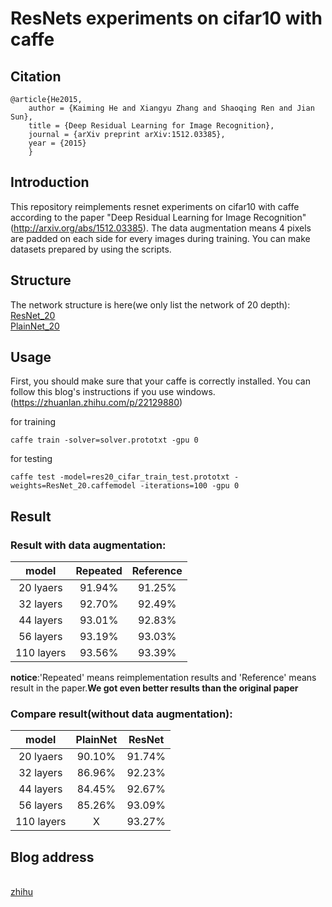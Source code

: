 # ResNets experiments on cifar10 with caffe

## Citation
	@article{He2015,
	    author = {Kaiming He and Xiangyu Zhang and Shaoqing Ren and Jian Sun},
	    title = {Deep Residual Learning for Image Recognition},
	    journal = {arXiv preprint arXiv:1512.03385},
	    year = {2015}
    	}

## Introduction

  This repository reimplements resnet experiments on cifar10 with caffe according to the paper "Deep Residual Learning for Image Recognition" (http://arxiv.org/abs/1512.03385).
  The data augmentation means 4 pixels are padded on each side for every images during training. You can make datasets prepared by using the scripts.

## Structure

  The network structure is here(we only list the network of 20 depth):
  	<br/>[ResNet_20](http://ethereon.github.io/netscope/#/gist/544993a5985bb87e11443dc1dbcb4881)
  	<br/>[PlainNet_20](http://ethereon.github.io/netscope/#/gist/18200c298ed00d846cfd511babe70a9b)
	
## Usage
  First, you should make sure that your caffe is correctly installed. You can follow this blog's instructions if you use windows.(https://zhuanlan.zhihu.com/p/22129880)

  for training
  ```
  caffe train -solver=solver.prototxt -gpu 0
  ```

  for testing 
  ```
  caffe test -model=res20_cifar_train_test.prototxt -weights=ResNet_20.caffemodel -iterations=100 -gpu 0
  ```
  
  
## Result
### Result with data augmentation:
model|Repeated|Reference
:---:|:---:|:---:
20 lyaers|91.94%|91.25%
32 layers|92.70%|92.49%
44 layers|93.01%|92.83%
56 layers|93.19%|93.03%
110 layers|93.56%|93.39%
**notice**:'Repeated' means reimplementation results and 'Reference' means result in the paper.**We got even better results than the original paper**

### Compare result(without data augmentation):
model|PlainNet|ResNet
:---:|:---:|:---:
20 lyaers|90.10%|91.74%
32 layers|86.96%|92.23%
44 layers|84.45%|92.67%
56 layers|85.26%|93.09%
110 layers|X|93.27%

## Blog address
 <br/>[zhihu](https://zhuanlan.zhihu.com/p/22071346)

